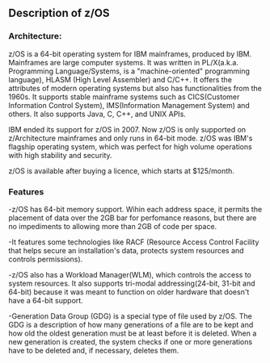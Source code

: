 ## Description of z/OS

### Architecture:
z/OS is a 64-bit operating system for IBM mainframes, produced by IBM. Mainframes are large computer systems.
It was written in PL/X(a.k.a. Programming Language/Systems, is a "machine-oriented" programming language), HLASM (High Level Assembler) and C/C++.
It offers the attributes of modern operating systems but also has functionalities from the 1960s.
It supports stable mainframe systems such as CICS(Customer Information Control System), IMS(Information Management System) and others.
It also supports Java, C, C++, and UNIX APIs.


IBM ended its support for z/OS in 2007. Now z/OS is only supported on z/Architecture mainframes and only runs in 64-bit mode.
z/OS was IBM's flagship operating system, which was perfect for high volume operations with high stability and security.

z/OS is available after buying a licence, which starts at $125/month.


### Features
-z/OS has 64-bit memory support. Wihin each address space, it permits the placement of data over the 2GB bar for perfomance reasons, but there are no impediments to allowing more than 2GB of code per space.

-It features some technologies like RACF (Resource Access Control Facility that helps secure an installation's data, protects system resources and controls permissions).

-z/OS also has a Workload Manager(WLM), which controls the access to system resources. It also supports tri-modal addressing(24-bit, 31-bit and 64-bit) because it was meant to function on older hardware that doesn't have a 64-bit support.

-Generation Data Group (GDG) is a special type of file used by z/OS. The GDG is a description of how many generations of a file are to be kept and how old the oldest generation must be at least before it is deleted. When a new generation is created, the system checks if one or more generations have to be deleted and, if necessary, deletes them.
